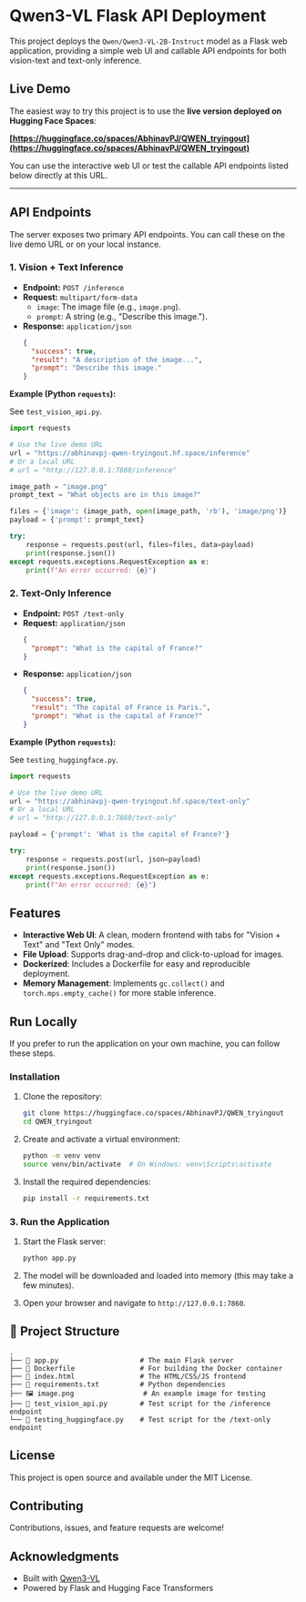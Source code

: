 # Qwen3-VL Flask API Deployment

This project deploys the `Qwen/Qwen3-VL-2B-Instruct` model as a Flask web application, providing a simple web UI and callable API endpoints for both vision-text and text-only inference.


##  Live Demo

The easiest way to try this project is to use the **live version deployed on Hugging Face Spaces**:

**[https://huggingface.co/spaces/AbhinavPJ/QWEN_tryingout](https://huggingface.co/spaces/AbhinavPJ/QWEN_tryingout)**

You can use the interactive web UI or test the callable API endpoints listed below directly at this URL.

---

## API Endpoints

The server exposes two primary API endpoints. You can call these on the live demo URL or on your local instance.

### 1. Vision + Text Inference

* **Endpoint:** `POST /inference`
* **Request:** `multipart/form-data`
    * `image`: The image file (e.g., `image.png`).
    * `prompt`: A string (e.g., "Describe this image.").
* **Response:** `application/json`
    ```json
    {
      "success": true,
      "result": "A description of the image...",
      "prompt": "Describe this image."
    }
    ```

**Example (Python `requests`):**

See `test_vision_api.py`.

```python
import requests

# Use the live demo URL
url = "https://abhinavpj-qwen-tryingout.hf.space/inference"
# Or a local URL
# url = "http://127.0.0.1:7860/inference"

image_path = "image.png"
prompt_text = "What objects are in this image?"

files = {'image': (image_path, open(image_path, 'rb'), 'image/png')}
payload = {'prompt': prompt_text}

try:
    response = requests.post(url, files=files, data=payload)
    print(response.json())
except requests.exceptions.RequestException as e:
    print(f"An error occurred: {e}")
```

### 2. Text-Only Inference

* **Endpoint:** `POST /text-only`
* **Request:** `application/json`
    ```json
    {
      "prompt": "What is the capital of France?"
    }
    ```
* **Response:** `application/json`
    ```json
    {
      "success": true,
      "result": "The capital of France is Paris.",
      "prompt": "What is the capital of France?"
    }
    ```

**Example (Python `requests`):**

See `testing_huggingface.py`.

```python
import requests

# Use the live demo URL
url = "https://abhinavpj-qwen-tryingout.hf.space/text-only"
# Or a local URL
# url = "http://127.0.0.1:7860/text-only"

payload = {'prompt': 'What is the capital of France?'}

try:
    response = requests.post(url, json=payload)
    print(response.json())
except requests.exceptions.RequestException as e:
    print(f"An error occurred: {e}")
```

## Features

* **Interactive Web UI**: A clean, modern frontend with tabs for "Vision + Text" and "Text Only" modes.
* **File Upload**: Supports drag-and-drop and click-to-upload for images.
* **Dockerized**: Includes a Dockerfile for easy and reproducible deployment.
* **Memory Management**: Implements `gc.collect()` and `torch.mps.empty_cache()` for more stable inference.

## Run Locally

If you prefer to run the application on your own machine, you can follow these steps.

### Installation

1. Clone the repository:
   ```bash
   git clone https://huggingface.co/spaces/AbhinavPJ/QWEN_tryingout
   cd QWEN_tryingout
   ```

2. Create and activate a virtual environment:
   ```bash
   python -m venv venv
   source venv/bin/activate  # On Windows: venv\Scripts\activate
   ```

3. Install the required dependencies:
   ```bash
   pip install -r requirements.txt
   ```

### 3. Run the Application

1. Start the Flask server:
   ```bash
   python app.py
   ```

2. The model will be downloaded and loaded into memory (this may take a few minutes).

3. Open your browser and navigate to `http://127.0.0.1:7860`.


## 📁 Project Structure

```
.
├── 🚀 app.py                    # The main Flask server
├── 📄 Dockerfile                # For building the Docker container
├── 🎨 index.html                # The HTML/CSS/JS frontend
├── 📝 requirements.txt          # Python dependencies
├── 🖼️ image.png                 # An example image for testing
├── 🔬 test_vision_api.py        # Test script for the /inference endpoint
└── 🔬 testing_huggingface.py    # Test script for the /text-only endpoint
```

## License

This project is open source and available under the MIT License.

##  Contributing

Contributions, issues, and feature requests are welcome!

##  Acknowledgments

* Built with [Qwen3-VL](https://huggingface.co/Qwen/Qwen3-VL-2B-Instruct)
* Powered by Flask and Hugging Face Transformers